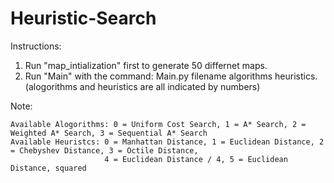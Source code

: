 # Heuristic-Search
Instructions:
  1. Run "map_intialization" first to generate 50 differnet maps.
  2. Run "Main" with the command: Main.py filename algorithms heuristics.
     (alogorithms and heuristics are all indicated by numbers)
 
 Note:
 
    Available Alogorithms: 0 = Uniform Cost Search, 1 = A* Search, 2 = Weighted A* Search, 3 = Sequential A* Search
    Available Heuristcs: 0 = Manhattan Distance, 1 = Euclidean Distance, 2 = Chebyshev Distance, 3 = Octile Distance, 
                         4 = Euclidean Distance / 4, 5 = Euclidean Distance, squared
